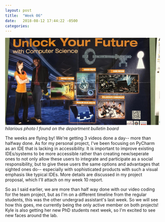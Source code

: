 ```yaml
---
layout: post
title:  "Week 06"
date:   2018-08-12 17:44:22 -0500
categories:
---
```


![Hilarious photo I found on the department bulletin board](/images/week06.jpg)
*hilarious photo I found on the department bulletin board*

The weeks are flying by! We're getting 3 videos done a day-- more than halfway done. As for my personal project, I've been focusing on PyCharm as an IDE that is lacking in accessibility. It is important to improve existing IDEs/systems to be more accessible rather than creating new/seperate ones to not only allow these users to integrate and participate as a social responsibility, but to give these users the same options and advantages that sighted ones do-- especially with sophisticated products with such a visual emphasis like typical IDEs. More details are discussed in my project proposal, which I'll attach on my week 10 report.

So as I said earlier, we are more than half way done with our video coding for the team project, but as I'm on a different timeline from the regular students, this was the other undergrad assistant's last week. So we will see how this goes, me currently being the only active member on both projects! Kyle is also getting her new PhD students next week, so I'm excited to see new faces around the lab.